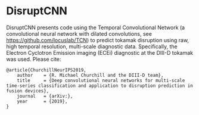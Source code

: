 # DisruptCNN
DisruptCNN presents code using the Temporal Convolutional Network (a convolutional neural network with dilated convolutions, see https://github.com/locuslab/TCN) to predict tokamak disruption using raw, high temporal resolution, multi-scale diagnostic data. Specifically, the Electron Cyclotron Emission imaging (ECEi) diagnostic at the DIII-D tokamak was used. Please cite:

	@article{ChurchillNeurIPS2019,
		author    = {R. Michael Churchill and the DIII-D team},
		title     = {Deep convolutional neural networks for multi-scale time-series classification and application to disruption prediction in fusion devices},
		journal   = {arXiv:},
		year      = {2019},
	}
    
